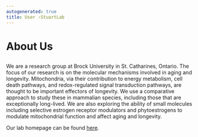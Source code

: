 ```yaml
---
autogenerated: true
title: User ›StuartLab
---
```


<h1>

About Us

</h1>

We are a research group at Brock University in St. Catharines, Ontario. The focus of our research is on the molecular mechanisms involved in aging and longevity. Mitochondria, via their contribution to energy metabolism, cell death pathways, and redox-regulated signal transduction pathways, are thought to be important effectors of longevity. We use a comparative approach to study these in mammalian species, including those that are exceptionally long-lived. We are also exploring the ability of small molecules including selective estrogen receptor modulators and phytoestrogens to modulate mitochondrial function and affect aging and longevity.

Our lab homepage can be found [here](https://brocku.ca/mathematics-science/biology/directory/jeff-stuart/).
